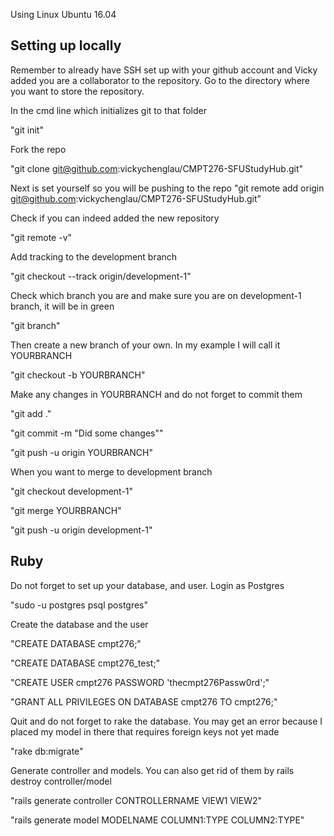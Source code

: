 Using Linux Ubuntu 16.04

## Setting up locally
Remember to already have SSH set up with your github account and Vicky added you
are a collaborator to the repository.
Go to the directory where you want to store the repository.

In the cmd line which initializes git to that folder

  "git init"

Fork the repo

  "git clone git@github.com:vickychenglau/CMPT276-SFUStudyHub.git"

Next is set yourself so you will be pushing to the repo
  "git remote add origin git@github.com:vickychenglau/CMPT276-SFUStudyHub.git"

Check if you can indeed added the new repository

  "git remote -v"

Add tracking to the development branch

  "git checkout --track origin/development-1"

Check which branch you are and make sure you are on development-1 branch, it will be in green

  "git branch"

Then create a new branch of your own. In my example I will call it YOURBRANCH

  "git checkout -b YOURBRANCH"

Make any changes in YOURBRANCH and do not forget to commit them

  "git add ."

  "git commit -m "Did some changes""

  "git push -u origin YOURBRANCH"

When you want to merge to development branch

  "git checkout development-1"

  "git merge YOURBRANCH"

  "git push -u origin development-1"

## Ruby

Do not forget to set up your database, and user. Login as Postgres

  "sudo -u postgres psql postgres"

Create the database and the user

  "CREATE DATABASE cmpt276;"

  "CREATE DATABASE cmpt276_test;"

  "CREATE USER cmpt276 PASSWORD 'thecmpt276Passw0rd';"

  "GRANT ALL PRIVILEGES ON DATABASE cmpt276 TO cmpt276;"

Quit and do not forget to rake the database. You may get an error because I placed my model in there that requires foreign keys not yet made

  "rake db:migrate"

Generate controller and models. You can also get rid of them by rails destroy controller/model

  "rails generate controller CONTROLLERNAME VIEW1 VIEW2"
  
  "rails generate model MODELNAME COLUMN1:TYPE COLUMN2:TYPE"
